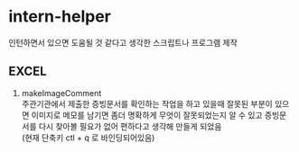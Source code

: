 # intern-helper
인턴하면서 있으면 도움될 것 같다고 생각한 스크립트나 프로그램 제작

## EXCEL
1. makeImageComment   
주관기관에서 제출한 증빙문서를 확인하는 작업을 하고 있을때 잘못된 부분이 있으면 이미지로 메모를 남기면 좀더 명확하게 무엇이 잘못되었는지 알 수 있고 증빙문서를 다시 찾아볼 필요가 없어 편하다고 생각해 만들게 되었음   
(현재 단축키 ctl + q 로 바인딩되어있음)   
